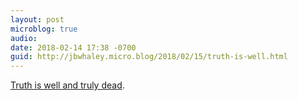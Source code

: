```yaml
---
layout: post
microblog: true
audio: 
date: 2018-02-14 17:38 -0700
guid: http://jbwhaley.micro.blog/2018/02/15/truth-is-well.html
---
```

[Truth is well and truly dead](https://www.buzzfeed.com/charliewarzel/the-terrifying-future-of-fake-news?utm_term=.qga0JaVMd#.miVYk3KjN).
